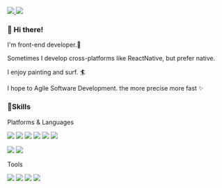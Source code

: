 <p>
<a href="https://velog.io/@jihs2113/" rel="nofollow">
<img src="https://img.shields.io/badge/-Blog-1877f2?style=flat-square&logo=Bloglovin&logoColor=white&link=https://velog.io/@jihs2113/"/>
</a>
<a href="mailto:jihs7917@gmail.com">
<img src="https://img.shields.io/badge/-Gmail-d14836?style=flat-square&logo=Gmail&logoColor=white&link=mailto:jihs7917@gmail.com"/>
</a>
</p>

### 👋 Hi there!
I'm front-end developer.🚀

Sometimes I develop cross-platforms like ReactNative, but prefer native.

I enjoy painting and surf. 🏄

I hope to Agile Software Development. the more precise more fast ✨

### 💪Skills
Platforms & Languages
<p>
<img src="https://img.shields.io/badge/JS-F7DF1E?style=flat-square&logo=JavaScript&logoColor=black"/>
<img src="https://img.shields.io/badge/React-61DAFB?style=flat-square&logo=React&logoColor=black"/>
<img src="https://img.shields.io/badge/ReactNative-61DAFB?style=flat-square&logo=React&logoColor=black"/>
<img src="https://img.shields.io/badge/TypeScript-3178C6?style=flat-square&logo=TypeScript&logoColor=white"/>
<img src="https://img.shields.io/badge/Vue3-20C997?style=flat-square&logo=Vue&logoColor=white"/>
<img src="https://img.shields.io/badge/Flutter-4FC08D?style=flat-square&logo=Flutter&logoColor=white"/>
</p>
<p>
<img src="https://img.shields.io/badge/Node.js-339933?style=flat-square&logo=Nodejst&logoColor=black"/>
<img src="https://img.shields.io/badge/Express-000000?style=flat-square&logo=Express&logoColor=black"/>
</p>

Tools
<p>
<img src="https://img.shields.io/badge/Firebase-FFCA28?style=flat-square&logo=Firebase&logoColor=black"/>
<img src="https://img.shields.io/badge/Git-F05032?style=flat-square&logo=Git&logoColor=white"/>
<img src="https://img.shields.io/badge/MySQL-4479A1?style=flat-square&logo=MySQL&logoColor=white"/>
<img src="https://img.shields.io/badge/AWS-232F3E?style=flat-square&logo=AmazonAws&logoColor=white"/>
</p>



<!--
**jihs2113/jihs2113** is a ✨ _special_ ✨ repository because its `README.md` (this file) appears on your GitHub profile.

Here are some ideas to get you started:

- 🔭 I’m currently working on ...
- 🌱 I’m currently learning ...
- 👯 I’m looking to collaborate on ...
- 🤔 I’m looking for help with ...
- 💬 Ask me about ...
- 📫 How to reach me: ...
- 😄 Pronouns: ...
- ⚡ Fun fact: ...
-->
